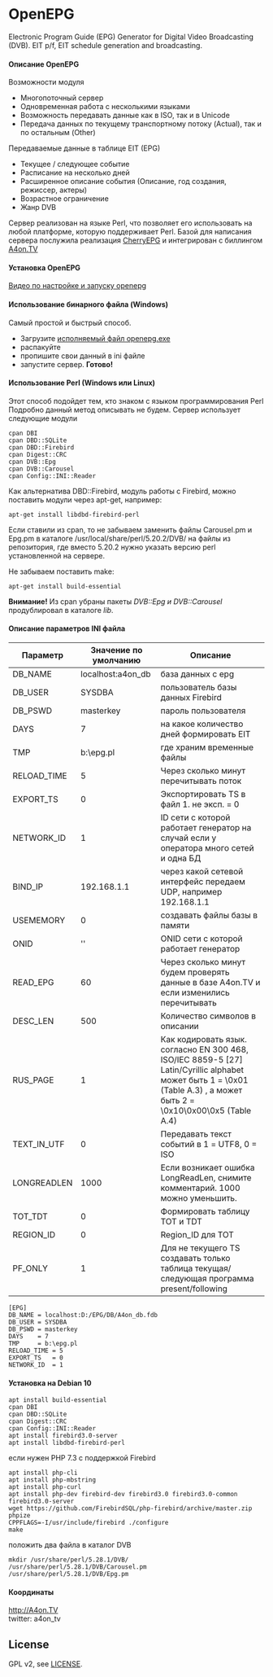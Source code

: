 
OpenEPG
========

Electronic Program Guide (EPG) Generator for Digital Video Broadcasting (DVB). EIT p/f, EIT schedule generation and broadcasting.

#### Описание OpenEPG

Возможности модуля 
  * Многопоточный сервер
  * Одновременная работа с несколькими языками
  * Возможность передавать данные как в ISO, так и в Unicode
  * Передача данных по текущему транспортному потоку (Actual), так и по остальным (Other)

Передаваемые данные в таблице EIT (EPG)
  * Текущее / следующее событие
  * Расписание на несколько дней
  * Расширенное описание события (Описание, год создания, режиссер, актеры)
  * Возрастное ограничение
  * Жанр DVB


Сервер реализован на языке Perl, что позволяет его использовать на любой платформе, которую поддерживает Perl.
Базой для написания сервера послужила реализация [CherryEPG](http://epg.cherryhill.eu/|CherryEPG) и интегрирован с биллингом [A4on.TV](http://A4on.TV)

#### Установка OpenEPG

[Видео по настройке и запуску openepg](https://www.youtube.com/watch?v=Nh9wbCZjFqs) 

#### Использование бинарного файла (Windows) 
Самый простой и быстрый способ.
  - Загрузите [исполняемый файл openepg.exe](http://a4on.tv/uploads/files/openepg.zip)
  - распакуйте
  - пропишите свои данный в ini файле 
  - запустите сервер.
**Готово!**

#### Использование Perl (Windows или Linux) 

Этот способ подойдет тем, кто знаком с языком программирования Perl
Подробно данный метод описывать не будем.
Сервер использует следующие модули
```
cpan DBI 
cpan DBD::SQLite
cpan DBD::Firebird
cpan Digest::CRC
cpan DVB::Epg 
cpan DVB::Carousel
cpan Config::INI::Reader
```

Как альтернатива DBD::Firebird, модуль работы с Firebird, можно поставить модули через apt-get, например:
```
apt-get install libdbd-firebird-perl 
```

Если ставили из cpan, то не забываем заменить файлы Carousel.pm и Epg.pm
в каталоге /usr/local/share/perl/5.20.2/DVB/ на файлы из репозитория, 
где вместо 5.20.2 нужно указать версию perl установленной на сервере.

Не забываем поставить make:
```
apt-get install build-essential
```
**Внимание!** Из cpan убраны пакеты *DVB::Epg и DVB::Carousel* продублировал в каталоге *lib*.

#### Описание параметров INI файла

| Параметр | Значение по умолчанию | Описание |
| --- | --- | --- |
| DB_NAME | localhost:a4on_db | база данных с epg |
| DB_USER | SYSDBA | пользователь базы данных Firebird |
| DB_PSWD | masterkey | пароль пользователя |
| DAYS    | 7 | на какое количество дней формировать EIT |
| TMP     | b:\epg.pl | где храним временные файлы |
| RELOAD_TIME | 5 | Через сколько минут перечитывать поток |
| EXPORT_TS   | 0 | Экспортировать TS в файл 1. не эксп. = 0 |
| NETWORK_ID  | 1 | ID сети с которой работает генератор на случай если у оператора много сетей и одна БД |
| BIND_IP | 192.168.1.1 | через какой сетевой интерфейс передаем UDP, например 192.168.1.1 |
| USEMEMORY | 0 | создавать файлы базы в памяти |
| ONID | '' | ONID сети с которой работает генератор |
| READ_EPG | 60 | Через сколько минут будем проверять данные в базе A4on.TV и если изменились перечитывать |
| DESC_LEN | 500 | Количество символов в описании |
| RUS_PAGE | 1 | Как кодировать язык. согласно EN 300 468, ISO/IEC 8859-5 [27] Latin/Cyrillic alphabet может быть 1 = \0x01 (Table A.3) , а может быть 2 = \0x10\0x00\0x5 (Table A.4) |
| TEXT_IN_UTF | 0 | Передавать текст событий в 1 = UTF8, 0 = ISO |
| LONGREADLEN | 1000 | Если возникает ошибка LongReadLen, снимите комментарий. 1000 можно уменьшить. |
| TOT_TDT | 0 | Формировать таблицу TOT и TDT |
| REGION_ID | 0 | Region_ID для TOT |
| PF_ONLY | 1 | Для не текущего TS создавать только таблица текущая/следующая программа present/following |

    [EPG]
    DB_NAME = localhost:D:/EPG/DB/A4on_db.fdb
    DB_USER = SYSDBA
    DB_PSWD = masterkey
    DAYS    = 7
    TMP     = b:\epg.pl
    RELOAD_TIME = 5
    EXPORT_TS   = 0
    NETWORK_ID  = 1

#### Установка на Debian 10
```
apt install build-essential
cpan DBI
cpan DBD::SQLite
cpan Digest::CRC
cpan Config::INI::Reader
apt install firebird3.0-server
apt install libdbd-firebird-perl
```
если нужен PHP 7.3 с поддержкой Firebird
```
apt install php-cli
apt install php-mbstring
apt install php-curl
apt install php-dev firebird-dev firebird3.0 firebird3.0-common firebird3.0-server
wget https://github.com/FirebirdSQL/php-firebird/archive/master.zip
phpize
CPPFLAGS=-I/usr/include/firebird ./configure
make
```
положить два файла в каталог DVB
```
mkdir /usr/share/perl/5.28.1/DVB/ 
/usr/share/perl/5.28.1/DVB/Carousel.pm
/usr/share/perl/5.28.1/DVB/Epg.pm
```

#### Координаты

http://A4on.TV  
twitter: a4on_tv

## License

GPL v2, see [LICENSE](LICENSE).

